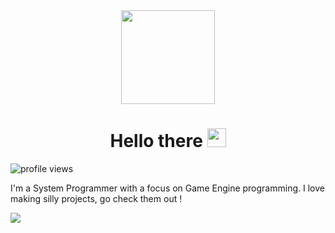 <!-- ### Ça poulpe ou quoi ? 🦑-->

<div id="header" align="center">
  <img src="https://github.com/user-attachments/assets/2d395ad5-a89c-440b-a501-c4224faaccaf" width="150"/>
</div>

<h1 align="center">
  Hello there
  <img src="https://github.com/user-attachments/assets/41fc24ee-8a0d-423c-a7b5-0175272b8c15" width="30px"/>
</h1>

![profile views](https://komarev.com/ghpvc/?username=P0ulpy&color=blue)

I'm a System Programmer with a focus on Game Engine programming. I love making silly projects, go check them out !

<img src="https://github-readme-stats.vercel.app/api/top-langs/?username=P0ulpy&hide=JavaScript&layout=compact" />

<!--
**P0ulpy/P0ulpy** is a ✨ _special_ ✨ repository because its `README.md` (this file) appears on your GitHub profile.

Here are some ideas to get you started:

- 🔭 I’m currently working on ...
- 🌱 I’m currently learning ...
- 👯 I’m looking to collaborate on ...
- 🤔 I’m looking for help with ...
- 💬 Ask me about ...
- 📫 How to reach me: ...
- 😄 Pronouns: ...
- ⚡ Fun fact: ...
-->
